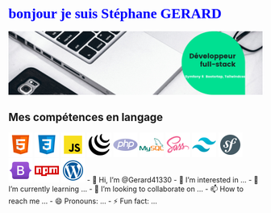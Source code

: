 # <span style="color:blue; font-family:verdana;">bonjour je suis Stéphane GERARD</span>
<img src="https://github.com/Gerard41330/Stephane-GERARD/blob/main/Developpeur-full-stack.png">


## Mes compétences en langage 
<img src="https://github.com/Gerard41330/Stephane-GERARD/blob/main/icons8-html5-48.png">
<img src="https://github.com/Gerard41330/Stephane-GERARD/blob/main/icons8-css3-48.png">
<img src="https://github.com/Gerard41330/Stephane-GERARD/blob/main/icons8-js-48.png">
<img src="https://github.com/Gerard41330/Stephane-GERARD/blob/main/icons8-jquery-48.png">
<img src="https://github.com/Gerard41330/Stephane-GERARD/blob/main/icons8-php-48.png">
<img src="https://github.com/Gerard41330/Stephane-GERARD/blob/main/icons8-mysql-48.png">
<img src="https://github.com/Gerard41330/Stephane-GERARD/blob/main/icons8-toupet-48.png">
<img src="https://github.com/Gerard41330/Stephane-GERARD/blob/main/icons8-tailwind-css-48.png">
<img src="https://github.com/Gerard41330/Stephane-GERARD/blob/main/icons8-symfony-48 (1).png">
<img src="https://github.com/Gerard41330/Stephane-GERARD/blob/main/icons8-bootstrap-48.png">
<img src="https://github.com/Gerard41330/Stephane-GERARD/blob/main/icons8-npm-48.png">
<img src="https://github.com/Gerard41330/Stephane-GERARD/blob/main/icons8-wordpress-48.png">
- 👋 Hi, I’m @Gerard41330
- 👀 I’m interested in ...
- 🌱 I’m currently learning ...
- 💞️ I’m looking to collaborate on ...
- 📫 How to reach me ...
- 😄 Pronouns: ...
- ⚡ Fun fact: ...

<!---
Gerard41330/Gerard41330 is a ✨ special ✨ repository because its `README.md` (this file) appears on your GitHub profile.
You can click the Preview link to take a look at your changes.
--->
